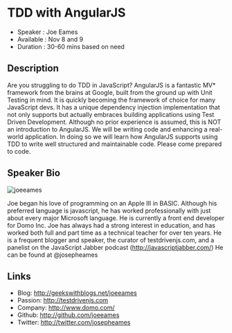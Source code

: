 TDD with AngularJS
========================

* Speaker   : Joe Eames
* Available : Nov 8 and 9
* Duration  : 30-60 mins based on need

Description
-----------

Are you struggling to do TDD in JavaScript?  AngularJS is a fantastic MV* framework from the brains at Google, built from the ground up with Unit Testing in mind.  It is quickly becoming the framework of choice for many JavaScript devs. It has a unique dependency injection implementation that not only supports but actually embraces building applications using Test Driven Development.  Although no prior experience is assumed, this is NOT an introduction to AngularJS. We will be writing code and enhancing a real-world application. In doing so we will learn how AngularJS supports using TDD to write well structured and maintainable code.  Please come prepared to code.

Speaker Bio
-----------

![joeeames](https://raw.github.com/cascadiajs/cascadiajs.github.com/master/proposal/images/joeeames.png)

Joe began his love of programming on an Apple III in BASIC. Although his preferred language is javascript, he has worked professionally with just about every major Microsoft language. He is currently a front end developer for Domo Inc. Joe has always had a strong interest in education, and has worked both full and part time as a technical teacher for over ten years. He is a frequent blogger and speaker, the curator of testdrivenjs.com, and a panelist on the JavaScript Jabber podcast (http://javascriptjabber.com/)  He can be found at @josepheames


Links
-----

* Blog: http://geekswithblogs.net/joeeames
* Passion: http://testdrivenjs.com
* Company: http://www.domo.com/
* Github: http://github.com/joeeames
* Twitter: http://twitter.com/josepheames
